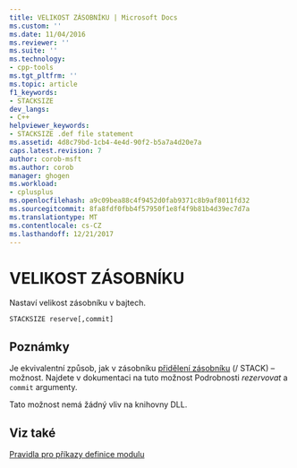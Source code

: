 ```yaml
---
title: VELIKOST ZÁSOBNÍKU | Microsoft Docs
ms.custom: ''
ms.date: 11/04/2016
ms.reviewer: ''
ms.suite: ''
ms.technology:
- cpp-tools
ms.tgt_pltfrm: ''
ms.topic: article
f1_keywords:
- STACKSIZE
dev_langs:
- C++
helpviewer_keywords:
- STACKSIZE .def file statement
ms.assetid: 4d8c79bd-1cb4-4e4d-90f2-b5a7a4d20e7a
caps.latest.revision: 7
author: corob-msft
ms.author: corob
manager: ghogen
ms.workload:
- cplusplus
ms.openlocfilehash: a9c09bea88c4f9452d0fab9371c8b9af8011fd32
ms.sourcegitcommit: 8fa8fdf0fbb4f57950f1e8f4f9b81b4d39ec7d7a
ms.translationtype: MT
ms.contentlocale: cs-CZ
ms.lasthandoff: 12/21/2017
---
```

# <a name="stacksize"></a>VELIKOST ZÁSOBNÍKU
Nastaví velikost zásobníku v bajtech.  
  
```  
STACKSIZE reserve[,commit]  
```  
  
## <a name="remarks"></a>Poznámky  
 Je ekvivalentní způsob, jak v zásobníku [přidělení zásobníku](../../build/reference/stack-stack-allocations.md) (/ STACK) – možnost. Najdete v dokumentaci na tuto možnost Podrobnosti *rezervovat* a `commit` argumenty.  
  
 Tato možnost nemá žádný vliv na knihovny DLL.  
  
## <a name="see-also"></a>Viz také  
 [Pravidla pro příkazy definice modulu](../../build/reference/rules-for-module-definition-statements.md)
